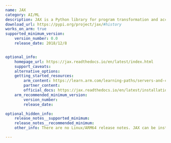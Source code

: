 ```yaml
---
name: JAX
category: AI/ML
description: JAX is a Python library for program transformation and accelerator-oriented array computation. It is designed for large-scale machine learning and high-performance numerical computing.
download_url: https://pypi.org/project/jax/#history
works_on_arm: true
supported_minimum_version:
    version_number: 0.0
    release_date: 2018/12/8


optional_info:
    homepage_url: https://jax.readthedocs.io/en/latest/index.html
    support_caveats:
    alternative_options:
    getting_started_resources:
        arm_content: https://learn.arm.com/learning-paths/servers-and-cloud-computing/keras-core/install_dependencies/
        partner_content:
        official_docs: https://jax.readthedocs.io/en/latest/installation.html
    arm_recommended_minimum_version:
        version_number:
        release_date:

optional_hidden_info:
    release_notes__supported_minimum:
    release_notes__recommended_minimum:
    other_info: There are no Linux/ARM64 release notes. JAX can be installed via pip on the Neoverse N1, from the first release itself.

---
```

